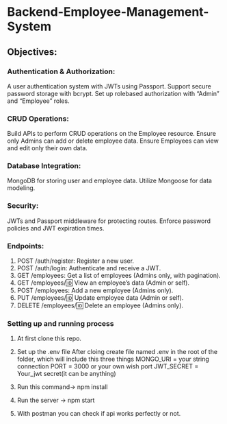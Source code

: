 # Backend-Employee-Management-System


## Objectives:
### Authentication & Authorization: 
A user authentication system with JWTs using Passport. Support secure password storage with bcrypt. Set up rolebased authorization with “Admin” and “Employee” roles.
### CRUD Operations: 
Build APIs to perform CRUD operations on the Employee resource. Ensure only Admins can add or delete employee data. Ensure Employees can view and edit only their own data.
###  Database Integration: 
MongoDB for storing user and employee data. Utilize Mongoose for data modeling.
### Security:
JWTs and Passport middleware for protecting routes. Enforce password policies and JWT expiration times.

### Endpoints:

1. POST /auth/register: Register a new user.
2. POST /auth/login: Authenticate and receive a JWT.
3. GET /employees: Get a list of employees (Admins only, with pagination).
4. GET /employees/:id: View an employee’s data (Admin or self).
5. POST /employees: Add a new employee (Admins only).
6. PUT /employees/:id: Update employee data (Admin or self).
7. DELETE /employees/:id: Delete an employee (Admins only).

### Setting up and running process

1. At first clone this repo.

2. Set up the .env file
After cloing create file named .env in the root of the folder, which will include this three things
MONGO_URI =  your string connection
PORT = 3000 or your own wish port
JWT_SECRET = Your_jwt secret(it can be anything)

3. Run this command->  npm install

4. Run the server  ->  npm start

5. With postman you can check if api works perfectly or not.
